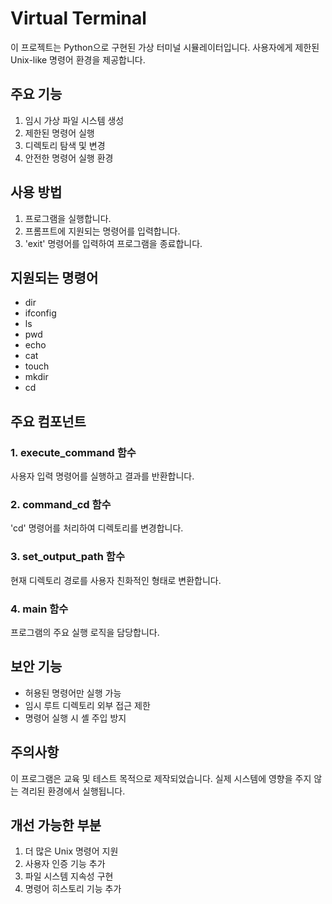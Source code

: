 # Virtual Terminal

이 프로젝트는 Python으로 구현된 가상 터미널 시뮬레이터입니다. 사용자에게 제한된 Unix-like 명령어 환경을 제공합니다.

## 주요 기능

1. 임시 가상 파일 시스템 생성
2. 제한된 명령어 실행
3. 디렉토리 탐색 및 변경
4. 안전한 명령어 실행 환경

## 사용 방법

1. 프로그램을 실행합니다.
2. 프롬프트에 지원되는 명령어를 입력합니다.
3. 'exit' 명령어를 입력하여 프로그램을 종료합니다.

## 지원되는 명령어

- dir
- ifconfig
- ls
- pwd
- echo
- cat
- touch
- mkdir
- cd

## 주요 컴포넌트

### 1. execute_command 함수
사용자 입력 명령어를 실행하고 결과를 반환합니다.

### 2. command_cd 함수
'cd' 명령어를 처리하여 디렉토리를 변경합니다.

### 3. set_output_path 함수
현재 디렉토리 경로를 사용자 친화적인 형태로 변환합니다.

### 4. main 함수
프로그램의 주요 실행 로직을 담당합니다.

## 보안 기능

- 허용된 명령어만 실행 가능
- 임시 루트 디렉토리 외부 접근 제한
- 명령어 실행 시 셸 주입 방지

## 주의사항

이 프로그램은 교육 및 테스트 목적으로 제작되었습니다. 실제 시스템에 영향을 주지 않는 격리된 환경에서 실행됩니다.

## 개선 가능한 부분

1. 더 많은 Unix 명령어 지원
2. 사용자 인증 기능 추가
3. 파일 시스템 지속성 구현
4. 명령어 히스토리 기능 추가